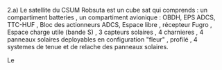 2.a) Le satellite du CSUM Robsuta est un cube sat qui comprends : un compartiment batteries , un compartiment avionique : OBDH, EPS ADCS, TTC-HUF , Bloc des actionneurs ADCS, Espace libre , récepteur Fugro , Espace charge utile (bande S) , 3 capteurs solaires , 4 charnieres , 4 panneaux solaires deployables en configuration "fleur" , profilé , 4 systemes de tenue et de relache des panneaux solaires.

Le 